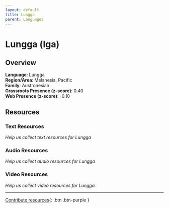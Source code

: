 ```yaml
---
layout: default
title: Lungga
parent: Languages
---
```


# Lungga (lga)

## Overview

**Language**: Lungga  
**Region/Area**: Melanesia, Pacific  
**Family**: Austronesian  
**Grassroots Presence (z-score)**: 0.40  
**Web Presence (z-score)**: -0.10  

## Resources

### Text Resources
*Help us collect text resources for Lungga*

### Audio Resources
*Help us collect audio resources for Lungga*

### Video Resources
*Help us collect video resources for Lungga*

---

[Contribute resources](https://forms.office.com/e/1SfLJx3u1r){: .btn .btn-purple }
